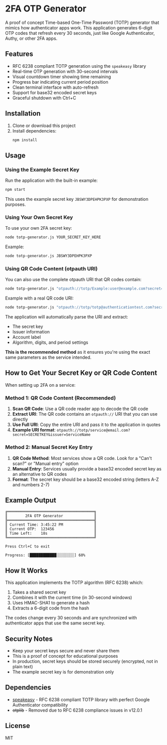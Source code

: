 # 2FA OTP Generator

A proof of concept Time-based One-Time Password (TOTP) generator that mimics how authenticator apps work. This application generates 6-digit OTP codes that refresh every 30 seconds, just like Google Authenticator, Authy, or other 2FA apps.

## Features

- RFC 6238 compliant TOTP generation using the `speakeasy` library
- Real-time OTP generation with 30-second intervals
- Visual countdown timer showing time remaining
- Progress bar indicating current period position
- Clean terminal interface with auto-refresh
- Support for base32 encoded secret keys
- Graceful shutdown with Ctrl+C

## Installation

1. Clone or download this project
2. Install dependencies:
   ```bash
   npm install
   ```

## Usage

### Using the Example Secret Key

Run the application with the built-in example:

```bash
npm start
```

This uses the example secret key `JBSWY3DPEHPK3PXP` for demonstration purposes.

### Using Your Own Secret Key

To use your own 2FA secret key:

```bash
node totp-generator.js YOUR_SECRET_KEY_HERE
```

Example:
```bash
node totp-generator.js JBSWY3DPEHPK3PXP
```

### Using QR Code Content (otpauth URI)

You can also use the complete otpauth URI that QR codes contain:

```bash
node totp-generator.js "otpauth://totp/Example:user@example.com?secret=JBSWY3DPEHPK3PXP&issuer=Example"
```

Example with a real QR code URI:
```bash
node totp-generator.js "otpauth://totp/totp@authenticationtest.com?secret=I65VU7K5ZQL7WB4E"
```

The application will automatically parse the URI and extract:
- The secret key
- Issuer information  
- Account label
- Algorithm, digits, and period settings

**This is the recommended method** as it ensures you're using the exact same parameters as the service intended.

## How to Get Your Secret Key or QR Code Content

When setting up 2FA on a service:

### Method 1: QR Code Content (Recommended)
1. **Scan QR Code**: Use a QR code reader app to decode the QR code
2. **Extract URI**: The QR code contains an `otpauth://` URI that you can use directly
3. **Use Full URI**: Copy the entire URI and pass it to the application in quotes
4. **Example URI format**: `otpauth://totp/service@email.com?secret=SECRETKEY&issuer=ServiceName`

### Method 2: Manual Secret Key Entry
1. **QR Code Method**: Most services show a QR code. Look for a "Can't scan?" or "Manual entry" option
2. **Manual Entry**: Services usually provide a base32 encoded secret key as an alternative to QR codes
3. **Format**: The secret key should be a base32 encoded string (letters A-Z and numbers 2-7)

## Example Output

```
╔═══════════════════════════════════════╗
║        2FA OTP Generator              ║
╠═══════════════════════════════════════╣
║ Current Time: 3:45:22 PM              ║
║ Current OTP:  123456                  ║
║ Time Left:    18s                     ║
╚═══════════════════════════════════════╝

Press Ctrl+C to exit

Progress: [████████████░░░░░░░░] 60%
```

## How It Works

This application implements the TOTP algorithm (RFC 6238) which:

1. Takes a shared secret key
2. Combines it with the current time (in 30-second windows)
3. Uses HMAC-SHA1 to generate a hash
4. Extracts a 6-digit code from the hash

The codes change every 30 seconds and are synchronized with authenticator apps that use the same secret key.

## Security Notes

- Keep your secret keys secure and never share them
- This is a proof of concept for educational purposes
- In production, secret keys should be stored securely (encrypted, not in plain text)
- The example secret key is for demonstration only

## Dependencies

- [speakeasy](https://www.npmjs.com/package/speakeasy) - RFC 6238 compliant TOTP library with perfect Google Authenticator compatibility
- ~~otplib~~ - Removed due to RFC 6238 compliance issues in v12.0.1

## License

MIT
